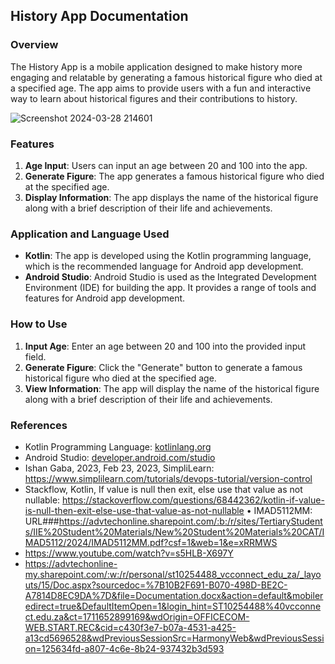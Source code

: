 ## History App Documentation

### Overview
The History App is a mobile application designed to make history more engaging and relatable by generating a famous historical figure who died at a specified age. The app aims to provide users with a fun and interactive way to learn about historical figures and their contributions to history.

![Screenshot 2024-03-28 214601](https://github.com/ST10254488/IMAD5112A1/assets/164567181/967c96ce-c9ef-430e-a330-e3d68d67a4e3)

### Features
1. **Age Input**: Users can input an age between 20 and 100 into the app.
2. **Generate Figure**: The app generates a famous historical figure who died at the specified age.
3. **Display Information**: The app displays the name of the historical figure along with a brief description of their life and achievements.

### Application and Language Used
- **Kotlin**: The app is developed using the Kotlin programming language, which is the recommended language for Android app development.
- **Android Studio**: Android Studio is used as the Integrated Development Environment (IDE) for building the app. It provides a range of tools and features for Android app development.

### How to Use
1. **Input Age**: Enter an age between 20 and 100 into the provided input field.
2. **Generate Figure**: Click the "Generate" button to generate a famous historical figure who died at the specified age.
3. **View Information**: The app will display the name of the historical figure along with a brief description of their life and achievements.

### References
- Kotlin Programming Language: [kotlinlang.org](https://kotlinlang.org/)
- Android Studio: [developer.android.com/studio](https://developer.android.com/studio)
- Ishan Gaba, 2023, Feb 23, 2023, SimpliLearn: https://www.simplilearn.com/tutorials/devops-tutorial/version-control 
- Stackflow, Kotlin, If value is null then exit, else use that value as not nullable: https://stackoverflow.com/questions/68442362/kotlin-if-value-is-null-then-exit-else-use-that-value-as-not-nullable
•	IMAD5112MM: URL###https://advtechonline.sharepoint.com/:b:/r/sites/TertiaryStudents/IIE%20Student%20Materials/New%20Student%20Materials%20CAT/IMAD5112/2024/IMAD5112MM.pdf?csf=1&web=1&e=xRRMWS
- https://www.youtube.com/watch?v=s5HLB-X697Y
- https://advtechonline-my.sharepoint.com/:w:/r/personal/st10254488_vcconnect_edu_za/_layouts/15/Doc.aspx?sourcedoc=%7B10B2F691-B070-498D-BE2C-A7814D8EC9DA%7D&file=Documentation.docx&action=default&mobileredirect=true&DefaultItemOpen=1&login_hint=ST10254488%40vcconnect.edu.za&ct=1711652899169&wdOrigin=OFFICECOM-WEB.START.REC&cid=c430f3e7-b07a-4531-a425-a13cd5696528&wdPreviousSessionSrc=HarmonyWeb&wdPreviousSession=125634fd-a807-4c6e-8b24-937432b3d593
